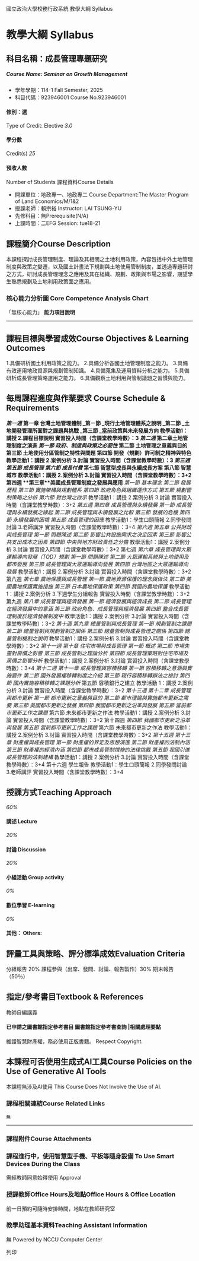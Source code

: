 國立政治大學校務行政系統 教學大綱 Syllabus
# 教學大綱 Syllabus
##  科目名稱：成長管理專題研究 
#####  Course Name: Seminar on Growth Management
  * 學年學期：114-1 Fall Semester, 2025 
  * 科目代碼：923946001 Course No.923946001


#### 修別：選
Type of Credit: Elective 
_3.0_
#### 學分數
Credit(s)
_25_
#### 預收人數
Number of Students
課程資料Course Details
  * 開課單位：地政專一、地政專二 Course Department:The Master Program of Land Economics/M/1&2 
  * 授課老師：賴宗裕 Instructor: LAI TSUNG-YU 
  * 先修科目：無Prerequisite(N/A)
  * 上課時間：二EFG Session: tue18-21


##  課程簡介Course Description
本課程探討成長管理制度、理論及其相關之土地利用政策，內容包括中外土地管理制度與政策之變遷，以及國土計畫法下規劃與土地使用管制制度，並透過專題研討之方式，研討成長管理理念之應用及其在組織、規劃、政策與市場之影響，期望學生熟悉規劃及土地利用政策面之應用。
###  核心能力分析圖 Core Competence Analysis Chart
「無核心能力」 
**能力項目說明**
* * *
##  課程目標與學習成效Course Objectives & Learning Outcomes 
1.具備研析國土利用政策之能力。
2.具備分析各國土地管理制度之能力。
3.具備有效運用地政資源與規劃管制知識。
4.具備蒐集及運用資料分析之能力。
5.具備研析成長管理策略運用之能力。
6.具備觀察土地利用與管制議題之習慣與能力。
##  每周課程進度與作業要求 Course Schedule & Requirements
**_第一週_**
**第一章 ****台灣土地管理體制**
_第一節 _現行土地管理體系之說明
_第二節 _土地開發管理所面對之課題與挑戰
_第三節 _當前政策與未來發展方向
教學活動1：講授 2.課程目標說明
實習投入時間（含課堂教學時數）：3
_第二週_
第二章土地管理制度之演進
_第一節 政府、制度與政策之必要性_
第二節 土地管理之意義與目的
第三節 土地使用分區管制之特性與問題
第四節 開發（規劃）許可制之精神與特色
教學活動1：講授 2.案例分析 3.討論
實習投入時間（含課堂教學時數）：3
_第三週_
_第五節 成長管理_
_第六節 成長付費_
第七節 智慧型成長與永續成長方案
第八節 智慧城市
教學活動1：講授 2.案例分析 3.討論
實習投入時間（含課堂教學時數）：3+2
第四週
**第三章****美國成長管理制度之發展與應用**
_第一節 基本理念_
_第二節 發展歷程_
_第三節 實施架構與規劃體系_
_第四節 政府角色與組織運作方式_
_第五節 規劃管制策略之分析_
_第六節 對台灣之啟示_
教學活動1：講授 2.案例分析 3.討論
實習投入時間（含課堂教學時數）：3+2
_第五週_
_第四章 成長管理與永續發展_
_第一節 成長管理與永續發展之緣起_
_第二節 成長管理與永續發展之比較_
_第三節 發展的危機_
_第四節 永續發展的困境_
_第五節 成長管理的因應_
教學活動1：學生口頭簡報 2.同學發問討論 3.老師講評
實習投入時間（含課堂教學時數）：3+4
_第六週_
_第五章 公共財政與成長管理_
_第一節 問題陳述_
_第二節 影響公共設施需求之決定因素_
_第三節 影響公共支出成本之因素_
_第四節 中央與地方財政責任之分擔_
教學活動1：講授 2.案例分析 3.討論
實習投入時間（含課堂教學時數）：3+2
第七週
_第六章 成長管理與大眾運輸導向發展（TOD）規劃_
_第一節 問題陳述_
_第二節 大眾運輸系統與土地使用及都市發展_
_第三節 成長管理與大眾運輸導向發展_
_第四節 台灣地區之大眾運輸導向發展_
教學活動1：講授 2.案例分析 3.討論
實習投入時間（含課堂教學時數）：3+2
第八週
_第七章 農地保護與成長管理_
_第一節 農地資源保護的理念與做法_
_第二節 美國農地保護實施措施_
_第三節 日本農地保護政策_
_第四節 我國的農地保護_
教學活動1：講授 2.案例分析 3.下週學生分組報告
實習投入時間（含課堂教學時數）：3+2
第九週
_第八章 成長管理與經濟發展_
_第一節 經濟發展與經濟成長_
_第二節 成長管理在經濟發展中的意涵_
_第三節 政府角色、成長管理與經濟發展_
_第四節 整合成長管理制度於經濟發展制度中_
教學活動1：講授 2.案例分析 3.討論
實習投入時間（含課堂教學時數）：3+2
_第十週_
_第九章 總量管制與成長管理_
_第一節 規劃管制之課題_
_第二節 總量管制與規劃管制之關係_
_第三節 總量管制與成長管理之關係_
_第四節 總量管制機制之說明_
教學活動1：講授 2.案例分析 3.討論
實習投入時間（含課堂教學時數）：3+2
_第十一週_
_第十章 住宅市場與成長管理_
_第一節 概述_
_第二節 市場失靈對房價之影響_
_第三節 成長管制之理論分析_
_第四節 成長管理策略對住宅市場及房價之影響分析_
教學活動1：講授 2.案例分析 3.討論
實習投入時間（含課堂教學時數）：3+4
_第十二週_
_第十一章 成長管理與容積移轉_
_第一節 容積移轉之意涵與實施要件_
_第二節 國外發展權移轉制度之介紹_
_第三節 現行容積移轉辦法之檢討_
_第四節 國內實施容積移轉之課題分析_
第五節 容積銀行之建立
教學活動
1：講授 2.案例分析 3.討論
實習投入時間（含課堂教學時數）：3+2
_第十三週_
_第十二章 成長管理與都市更新_
_第一節 都市更新之意義與目的_
_第二節 都市理論與實施都市更新之需要_
_第三節 美國都市更新之發展_
_第四節 我國都市更新之沿革與發展_
_第五節 當前都市更新工作之課題_
第六節 未來都市更新之作法
教學活動1：講授 2.案例分析 3.討論
實習投入時間（含課堂教學時數）：3+2
第十四週
_第四節 我國都市更新之沿革與發展_
_第五節 當前都市更新工作之課題_
第六節 未來都市更新之作法
教學活動1：講授 2.案例分析 3.討論
實習投入時間（含課堂教學時數）：3+2
_第十五週_
_第十三章 財產權與成長管理_
_第一節 財產權的界定及思想演進_
_第二節 財產權的法制內涵_
_第三節 財產權的經濟內涵_
_第四節 都市成長管制措施的法律挑戰_
_第五節 我國引進成長管理的法制建構_
教學活動1：講授 2.案例分析 3.討論
實習投入時間（含課堂教學時數）：3+4
第十六週
學生報告
教學活動1：學生口頭簡報 2.同學發問討論 3.老師講評
實習投入時間（含課堂教學時數）：3+4
##  授課方式Teaching Approach
_60%_
####  講述 Lecture
_20%_
####  討論 Discussion
_20%_
####  小組活動 Group activity
_0%_
####  數位學習 E-learning
_0%_
####  其他： Others:
##  評量工具與策略、評分標準成效Evaluation Criteria
分組報告 20%
課程參與（出席、發問、討論、報告製作）30%
期末報告（50％）
##  指定/參考書目Textbook & References
教師自編講義
####  已申請之圖書館指定參考書目  圖書館指定參考書查詢 |相關處理要點
維護智慧財產權，務必使用正版書籍。 Respect Copyright.
##  本課程可否使用生成式AI工具Course Policies on the Use of Generative AI Tools
本課程無涉及AI使用 This Course Does Not Involve the Use of AI.
###  課程相關連結Course Related Links
```
無
```

* * *
###  課程附件Course Attachments
###  課程進行中，使用智慧型手機、平板等隨身設備 To Use Smart Devices During the Class
需經教師同意始得使用  Approval
###  授課教師Office Hours及地點Office Hours & Office Location
前一日預約可隨時安排時間，地點在教師研究室
###  教學助理基本資料Teaching Assistant Information
無
Powered by NCCU Computer Center
  
列印
